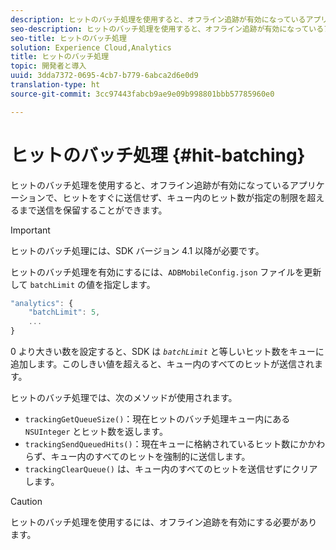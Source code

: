 ```yaml
---
description: ヒットのバッチ処理を使用すると、オフライン追跡が有効になっているアプリケーションで、ヒットをすぐに送信せず、キュー内のヒット数が指定の制限を超えるまで送信を保留することができます。
seo-description: ヒットのバッチ処理を使用すると、オフライン追跡が有効になっているアプリケーションで、ヒットをすぐに送信せず、キュー内のヒット数が指定の制限を超えるまで送信を保留することができます。
seo-title: ヒットのバッチ処理
solution: Experience Cloud,Analytics
title: ヒットのバッチ処理
topic: 開発者と導入
uuid: 3dda7372-0695-4cb7-b779-6abca2d6e0d9
translation-type: ht
source-git-commit: 3cc97443fabcb9ae9e09b998801bbb57785960e0

---
```



# ヒットのバッチ処理 {#hit-batching}

ヒットのバッチ処理を使用すると、オフライン追跡が有効になっているアプリケーションで、ヒットをすぐに送信せず、キュー内のヒット数が指定の制限を超えるまで送信を保留することができます。

>[!IMPORTANT]
>
>ヒットのバッチ処理には、SDK バージョン 4.1 以降が必要です。

ヒットのバッチ処理を有効にするには、`ADBMobileConfig.json` ファイルを更新して `batchLimit` の値を指定します。

```js
"analytics": {
    "batchLimit": 5,
    ...
}
```

0 より大きい数を設定すると、SDK は *`batchLimit`* と等しいヒット数をキューに追加します。このしきい値を超えると、キュー内のすべてのヒットが送信されます。

ヒットのバッチ処理では、次のメソッドが使用されます。

* `trackingGetQueueSize()`：現在ヒットのバッチ処理キュー内にある `NSUInteger` とヒット数を返します。
* `trackingSendQueuedHits()`：現在キューに格納されているヒット数にかかわらず、キュー内のすべてのヒットを強制的に送信します。
* `trackingClearQueue()` は、キュー内のすべてのヒットを送信せずにクリアします。

>[!CAUTION]
>
>ヒットのバッチ処理を使用するには、オフライン追跡を有効にする必要があります。

